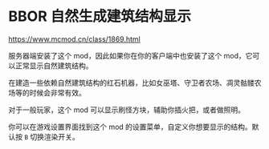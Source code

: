 # BBOR 自然生成建筑结构显示
https://www.mcmod.cn/class/1869.html

服务器端安装了这个 mod，因此如果你在你的客户端中也安装了这个 mod，它可以正常显示自然建筑结构。

在建造一些依赖自然建筑结构的红石机器，比如女巫塔、守卫者农场、凋灵骷髅农场等的时候会非常有效。

对于一般玩家，这个 mod 可以显示刷怪方块，辅助你插火把，或者做照明。

你可以在游戏设置界面找到这个 mod 的设置菜单，自定义你想要显示的结构。默认按 `B` 切换渲染开关。